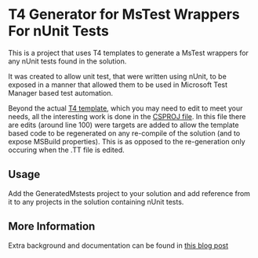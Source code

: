 # T4 Generator for MsTest Wrappers For nUnit Tests
This is a project that uses T4 templates to generate a MsTest wrappers for any nUnit tests found in the solution.

It was created to allow unit test, that were written using nUnit, to be exposed in a manner that allowed them to be used in Microsoft Test Manager based test automation. 

Beyond the actual [T4 template](https://github.com/rfennell/T4GenerateMsTestWrappersForNunitTests/blob/master/T4GenerateMsTestWrappersForNunitTests/GeneratedMstests/GenerateTestWrapper.tt), which you may need to edit to meet your needs, all the interesting work is done in the [CSPROJ file](https://github.com/rfennell/T4GenerateMsTestWrappersForNunitTests/blob/master/T4GenerateMsTestWrappersForNunitTests/GeneratedMstests/GeneratedMstests.csproj). In this file there are edits (around line 100) were targets are added to allow the template based code to be regenerated on any re-compile of the solution (and to expose MSBuild properties). This is as opposed to the re-generation only occuring when the .TT file is edited.

## Usage
Add the GeneratedMstests project to your solution and add reference from it to any projects in the solution containing nUnit tests.

## More Information
Extra background and documentation can be found in [this blog post]( http://blogs.blackmarble.co.uk/blogs/rfennell/post/2015/05/07/Generating-MsTest-wrappers-for-nUnit-tests)
